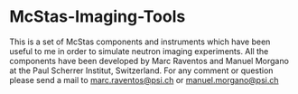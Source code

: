 # McStas-Imaging-Tools
This is a set of McStas components and instruments which have been useful to me in order to simulate neutron imaging experiments.
All the components have been developed by Marc Raventos and Manuel Morgano at the Paul Scherrer Institut, Switzerland.
For any comment or question please send a mail to marc.raventos@psi.ch or manuel.morgano@psi.ch

